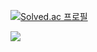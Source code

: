 [![Solved.ac
프로필](http://mazassumnida.wtf/api/v2/generate_badge?boj=dnjs0236)](https://solved.ac/dnjs0236)


 <img src="http://mazandi.herokuapp.com/api?handle=dnjs0236&theme=warm"/>
<!--
**Wish-baek/Wish-baek** is a ✨ _special_ ✨ repository because its `README.md` (this file) appears on your GitHub profile.

Here are some ideas to get you started:

- 🔭 I’m currently working on ...
- 🌱 I’m currently learning ...
- 👯 I’m looking to collaborate on ...
- 🤔 I’m looking for help with ...
- 💬 Ask me about ...
- 📫 How to reach me: ...
- 😄 Pronouns: ...
- ⚡ Fun fact: ...
-->

